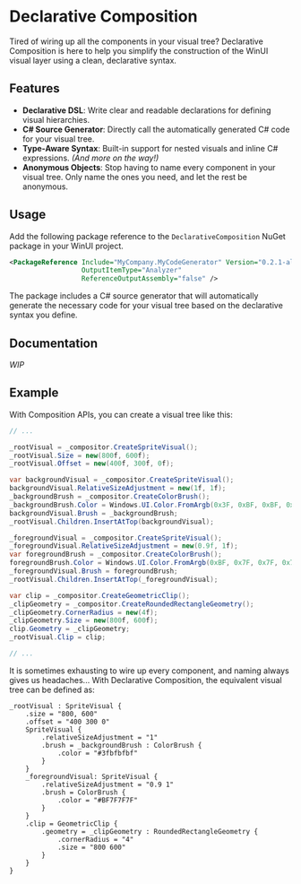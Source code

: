 # Declarative Composition

Tired of wiring up all the components in your visual tree? Declarative Composition is here to help you simplify the construction of the WinUI visual layer using a clean, declarative syntax.

## Features

* **Declarative DSL**: Write clear and readable declarations for defining visual hierarchies.
* **C# Source Generator**: Directly call the automatically generated C# code for your visual tree.
* **Type-Aware Syntax**: Built-in support for nested visuals and inline C# expressions. *(And more on the way!)*
* **Anonymous Objects**: Stop having to name every component in your visual tree. Only name the ones you need, and let the rest be anonymous.

## Usage

Add the following package reference to the `DeclarativeComposition` NuGet package in your WinUI project.

```xml
<PackageReference Include="MyCompany.MyCodeGenerator" Version="0.2.1-alpha"
                  OutputItemType="Analyzer"
                  ReferenceOutputAssembly="false" />
```

The package includes a C# source generator that will automatically generate the necessary code for your visual tree based on the declarative syntax you define.

## Documentation

*WIP*

## Example

With Composition APIs, you can create a visual tree like this:

```csharp
// ...

_rootVisual = _compositor.CreateSpriteVisual();
_rootVisual.Size = new(800f, 600f);
_rootVisual.Offset = new(400f, 300f, 0f);

var backgroundVisual = _compositor.CreateSpriteVisual();
backgroundVisual.RelativeSizeAdjustment = new(1f, 1f);
_backgroundBrush = _compositor.CreateColorBrush();
_backgroundBrush.Color = Windows.UI.Color.FromArgb(0x3F, 0xBF, 0xBF, 0xBF);
backgroundVisual.Brush = _backgroundBrush;
_rootVisual.Children.InsertAtTop(backgroundVisual);

_foregroundVisual = _compositor.CreateSpriteVisual();
_foregroundVisual.RelativeSizeAdjustment = new(0.9f, 1f);
var foregroundBrush = _compositor.CreateColorBrush();
foregroundBrush.Color = Windows.UI.Color.FromArgb(0xBF, 0x7F, 0x7F, 0x7F);
_foregroundVisual.Brush = foregroundBrush;
_rootVisual.Children.InsertAtTop(_foregroundVisual);

var clip = _compositor.CreateGeometricClip();
_clipGeometry = _compositor.CreateRoundedRectangleGeometry();
_clipGeometry.CornerRadius = new(4f);
_clipGeometry.Size = new(800f, 600f);
clip.Geometry = _clipGeometry;
_rootVisual.Clip = clip;

// ...
```

It is sometimes exhausting to wire up every component, and naming always gives us headaches... With Declarative Composition, the equivalent visual tree can be defined as:

```
_rootVisual : SpriteVisual {
    .size = "800, 600"
    .offset = "400 300 0"
    SpriteVisual {
        .relativeSizeAdjustment = "1"
        .brush = _backgroundBrush : ColorBrush {
            .color = "#3fbfbfbf"
        }
    }
    _foregroundVisual: SpriteVisual {
        .relativeSizeAdjustment = "0.9 1"
        .brush = ColorBrush {
            .color = "#BF7F7F7F"
        }
    }   
    .clip = GeometricClip {
        .geometry = _clipGeometry : RoundedRectangleGeometry {
            .cornerRadius = "4"
            .size = "800 600"
        }
    }
}
```